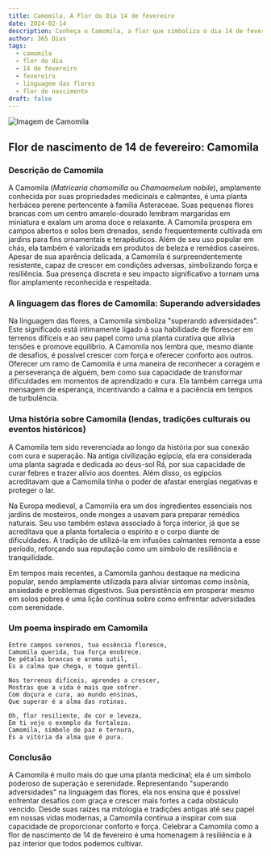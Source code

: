 ```yaml
---
title: Camomila, A Flor do Dia 14 de fevereiro
date: 2024-02-14
description: Conheça o Camomila, a flor que simboliza o dia 14 de fevereiro e seu significado 'Superando adversidades'. Explore a beleza e o simbolismo desta flor encantadora.
author: 365 Dias
tags:
  - camomila
  - flor do dia
  - 14 de fevereiro
  - fevereiro
  - linguagem das flores
  - flor do nascimento
draft: false
---
```


![Imagem de Camomila](https://cdn.pixabay.com/photo/2018/06/29/22/51/chamomile-3506765_640.jpg#center)


## Flor de nascimento de 14 de fevereiro: Camomila

### Descrição de Camomila

A Camomila (_Matricaria chamomilla_ ou _Chamaemelum nobile_), amplamente conhecida por suas propriedades medicinais e calmantes, é uma planta herbácea perene pertencente à família Asteraceae. Suas pequenas flores brancas com um centro amarelo-dourado lembram margaridas em miniatura e exalam um aroma doce e relaxante. A Camomila prospera em campos abertos e solos bem drenados, sendo frequentemente cultivada em jardins para fins ornamentais e terapêuticos. Além de seu uso popular em chás, ela também é valorizada em produtos de beleza e remédios caseiros. Apesar de sua aparência delicada, a Camomila é surpreendentemente resistente, capaz de crescer em condições adversas, simbolizando força e resiliência. Sua presença discreta e seu impacto significativo a tornam uma flor amplamente reconhecida e respeitada.

### A linguagem das flores de Camomila: Superando adversidades

Na linguagem das flores, a Camomila simboliza "superando adversidades". Este significado está intimamente ligado à sua habilidade de florescer em terrenos difíceis e ao seu papel como uma planta curativa que alivia tensões e promove equilíbrio. A Camomila nos lembra que, mesmo diante de desafios, é possível crescer com força e oferecer conforto aos outros. Oferecer um ramo de Camomila é uma maneira de reconhecer a coragem e a perseverança de alguém, bem como sua capacidade de transformar dificuldades em momentos de aprendizado e cura. Ela também carrega uma mensagem de esperança, incentivando a calma e a paciência em tempos de turbulência.

### Uma história sobre Camomila (lendas, tradições culturais ou eventos históricos)

A Camomila tem sido reverenciada ao longo da história por sua conexão com cura e superação. Na antiga civilização egípcia, ela era considerada uma planta sagrada e dedicada ao deus-sol Rá, por sua capacidade de curar febres e trazer alívio aos doentes. Além disso, os egípcios acreditavam que a Camomila tinha o poder de afastar energias negativas e proteger o lar.

Na Europa medieval, a Camomila era um dos ingredientes essenciais nos jardins de mosteiros, onde monges a usavam para preparar remédios naturais. Seu uso também estava associado à força interior, já que se acreditava que a planta fortalecia o espírito e o corpo diante de dificuldades. A tradição de utilizá-la em infusões calmantes remonta a esse período, reforçando sua reputação como um símbolo de resiliência e tranquilidade.

Em tempos mais recentes, a Camomila ganhou destaque na medicina popular, sendo amplamente utilizada para aliviar sintomas como insônia, ansiedade e problemas digestivos. Sua persistência em prosperar mesmo em solos pobres é uma lição contínua sobre como enfrentar adversidades com serenidade.

### Um poema inspirado em Camomila

```
Entre campos serenos, tua essência floresce,  
Camomila querida, tua força enobrece.  
De pétalas brancas e aroma sutil,  
És a calma que chega, o toque gentil.  

Nos terrenos difíceis, aprendes a crescer,  
Mostras que a vida é mais que sofrer.  
Com doçura e cura, ao mundo ensinas,  
Que superar é a alma das rotinas.  

Oh, flor resiliente, de cor e leveza,  
Em ti vejo o exemplo da fortaleza.  
Camomila, símbolo de paz e ternura,  
És a vitória da alma que é pura.
```

### Conclusão

A Camomila é muito mais do que uma planta medicinal; ela é um símbolo poderoso de superação e serenidade. Representando "superando adversidades" na linguagem das flores, ela nos ensina que é possível enfrentar desafios com graça e crescer mais fortes a cada obstáculo vencido. Desde suas raízes na mitologia e tradições antigas até seu papel em nossas vidas modernas, a Camomila continua a inspirar com sua capacidade de proporcionar conforto e força. Celebrar a Camomila como a flor de nascimento de 14 de fevereiro é uma homenagem à resiliência e à paz interior que todos podemos cultivar.